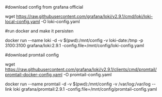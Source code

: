 #download config from grafana official

wget https://raw.githubusercontent.com/grafana/loki/v2.9.1/cmd/loki/loki-local-config.yaml -O loki-config.yaml


#run docker and make it persisten

docker run --name loki -d -v $(pwd):/mnt/config -v loki-date:/tmp -p 3100:3100 grafana/loki:2.9.1 -config.file=/mnt/config/loki-config.yaml


#download promtail config

wget https://raw.githubusercontent.com/grafana/loki/v2.9.1/clients/cmd/promtail/promtail-docker-config.yaml -O promtail-config.yaml

docker run --name promtail -d -v $(pwd):/mnt/config -v /var/log:/var/log --link loki grafana/promtail:2.9.1 -config.file=/mnt/config/promtail-config.yaml


